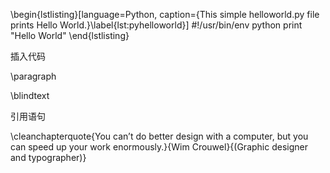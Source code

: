 \begin{lstlisting}[language=Python, caption={This simple helloworld.py file prints Hello World.}\label{lst:pyhelloworld}]
#!/usr/bin/env python
print "Hello World"
\end{lstlisting}





插入代码

\paragraph





\blindtext









引用语句

\cleanchapterquote{You can’t do better design with a computer, but you can speed up your work enormously.}{Wim Crouwel}{(Graphic designer and typographer)}
